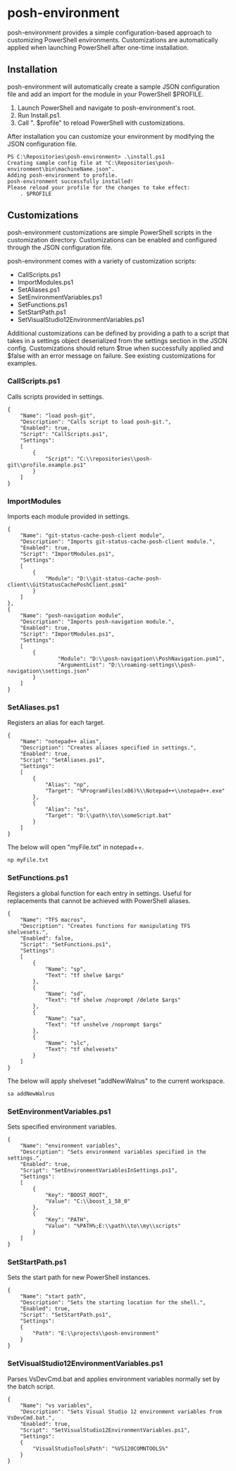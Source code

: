 # posh-environment

posh-environment provides a simple configuration-based approach to customizing PowerShell environments.
Customizations are automatically applied when launching PowerShell after one-time installation.

## Installation

posh-environment will automatically create a sample JSON configuration file and add an import for the module in your PowerShell $PROFILE.

1. Launch PowerShell and navigate to posh-environment's root.
2. Run Install.ps1.
3. Call ". $profile" to reload PowerShell with customizations.

After installation you can customize your environment by modifying the JSON configuration file.

	PS C:\Repositories\posh-environment> .\install.ps1
	Creating sample config file at "C:\Repositories\posh-environment\bin\machineName.json".
	Adding posh-environment to profile.
	posh-environment successfully installed!
	Please reload your profile for the changes to take effect:
		. $PROFILE
		
## Customizations

posh-environment customizations are simple PowerShell scripts in the customization directory. Customizations can be enabled and configured through the JSON configuration file.

posh-environment comes with a variety of customization scripts:

* CallScripts.ps1
* ImportModules.ps1
* SetAliases.ps1
* SetEnvironmentVariables.ps1
* SetFunctions.ps1
* SetStartPath.ps1
* SetVisualStudio12EnvironmentVariables.ps1

Additional customizations can be defined by providing a path to a script that takes in a settings object deserialized from the settings section in the JSON config. Customizations should return $true when successfully applied and $false with an error message on failure. See existing customizations for examples.

### CallScripts.ps1

Calls scripts provided in settings.

	{
		"Name": "load posh-git",
		"Description": "Calls script to load posh-git.",
		"Enabled": true,
		"Script": "CallScripts.ps1",
		"Settings":
        [
            {
                "Script": "C:\\repositories\\posh-git\\profile.example.ps1"
            }
        ]
	}

### ImportModules

Imports each module provided in settings.

    {
        "Name": "git-status-cache-posh-client module",
        "Description": "Imports git-status-cache-posh-client module.",
        "Enabled": true,
        "Script": "ImportModules.ps1",
        "Settings":
        [
            {
                "Module": "D:\\git-status-cache-posh-client\\GitStatusCachePoshClient.psm1"
            }
        ]
    },
	{
        "Name": "posh-navigation module",
        "Description": "Imports posh-navigation module.",
		"Enabled": true,
		"Script": "ImportModules.ps1",
		"Settings":
        [
            {
                    "Module": "D:\\posh-navigation\\PoshNavigation.psm1",
                    "ArgumentList": "D:\\roaming-settings\\posh-navigation\\settings.json"
            }
        ]
	}
	
### SetAliases.ps1

Registers an alias for each target.

	{
		"Name": "notepad++ alias",
		"Description": "Creates aliases specified in settings.",
		"Enabled": true,
		"Script": "SetAliases.ps1",
		"Settings":
		[
			{
				"Alias": "np",
				"Target": "%ProgramFiles(x86)%\\Notepad++\\notepad++.exe"
			},
			{
				"Alias": "ss",
				"Target": "D:\\path\\to\\someScript.bat"
			}
		]
	}

The below will open "myFile.txt" in notepad++.

    np myFile.txt

### SetFunctions.ps1

Registers a global function for each entry in settings. Useful for replacements that cannot be achieved with PowerShell aliases.

	{
		"Name": "TFS macros",
		"Description": "Creates functions for manipulating TFS shelvesets.",
		"Enabled": false,
		"Script": "SetFunctions.ps1",
		"Settings":
		[
			{
				"Name": "sp",
				"Text": "tf shelve $args"
			},
			{
				"Name": "sd",
				"Text": "tf shelve /noprompt /delete $args"
			},
			{
				"Name": "sa",
				"Text": "tf unshelve /noprompt $args"
			},
			{
				"Name": "slc",
				"Text": "tf shelvesets"
			}
		]
	}

The below will apply shelveset "addNewWalrus" to the current workspace.
	
	sa addNewWalrus
		
### SetEnvironmentVariables.ps1

Sets specified environment variables.

	{
		"Name": "environment variables",
		"Description": "Sets environment variables specified in the settings.",
		"Enabled": true,
		"Script": "SetEnvironmentVariablesInSettings.ps1",
		"Settings":
		[
            {
                "Key": "BOOST_ROOT",
                "Value": "C:\\boost_1_58_0"
            },
			{
				"Key": "PATH",
				"Value": "%PATH%;E:\\path\\to\\my\\scripts"
			}
		]
	}

### SetStartPath.ps1

Sets the start path for new PowerShell instances.

	{
		"Name": "start path",
		"Description": "Sets the starting location for the shell.",
		"Enabled": true,
		"Script": "SetStartPath.ps1",
		"Settings":
		{
			"Path": "E:\\projects\\posh-environment"
		}
	}

### SetVisualStudio12EnvironmentVariables.ps1

Parses VsDevCmd.bat and applies environment variables normally set by the batch script.

	{
		"Name": "vs variables",
		"Description": "Sets Visual Studio 12 environment variables from VsDevCmd.bat.",
		"Enabled": true,
		"Script": "SetVisualStudio12EnvironmentVariables.ps1",
		"Settings":
		{
			"VisualStudioToolsPath": "%VS120COMNTOOLS%"
		}
	}